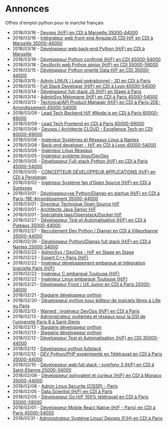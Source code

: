 # Annonces

Offres d'emploi python pour le marché français

* 2018/03/16 - [Devops (H/F) en CDI à Marseille 35000-44000](http://www.pyjobs.fr/jobs/details/6098/devops-h-f-en-cdi-a-marseille-35000-44000 "Devops (H/F) en CDI à Marseille 35000-44000")
* 2018/03/16 - [Intégrateur web front-end AngularJS CDI H/F en CDI à Marseille 35000-44000](http://www.pyjobs.fr/jobs/details/6097/integrateur-web-front-end-angularjs-cdi-h-f-en-cdi-a-marseille-35000-44000 "Intégrateur web front-end AngularJS CDI H/F en CDI à Marseille 35000-44000")
* 2018/03/16 - [Développeur web back-end Python (H/F) en CDI à Marseille](http://www.pyjobs.fr/jobs/details/6096/developpeur-web-back-end-python-h-f-en-cdi-a-marseille "Développeur web back-end Python (H/F) en CDI à Marseille")
* 2018/03/18 - [Développeur Python confirmé (H/F) en CDI 45000-54000](http://www.pyjobs.fr/jobs/details/6100/developpeur-python-confirme-h-f-en-cdi-45000-54000 "Développeur Python confirmé (H/F) en CDI 45000-54000")
* 2018/03/18 - [Dev/Archi web Python sénior (H/F) en CDI 55000-59000](http://www.pyjobs.fr/jobs/details/6101/dev-archi-web-python-senior-h-f-en-cdi-55000-59000 "Dev/Archi web Python sénior (H/F) en CDI 55000-59000")
* 2018/03/15 - [Développeur Python orienté Data H/F en CDI 35000-44000](http://www.pyjobs.fr/jobs/details/6093/developpeur-python-oriente-data-h-f-en-cdi-35000-44000 "Développeur Python orienté Data H/F en CDI 35000-44000")
* 2018/03/15 - [Admin LINUX / Lead opérationnel - 3D en CDI à Paris](http://www.pyjobs.fr/jobs/details/6094/admin-linux-lead-operationnel-3d-en-cdi-a-paris "Admin LINUX / Lead opérationnel - 3D en CDI à Paris")
* 2018/03/15 - [Full Stack Developer (H/F) en CDI à Lyon 45000-54000](http://www.pyjobs.fr/jobs/details/6092/full-stack-developer-h-f-en-cdi-a-lyon-45000-54000 "Full Stack Developer (H/F) en CDI à Lyon 45000-54000")
* 2018/03/14 - [Développeur full-stack JS (H/F) en Stage à Paris](http://www.pyjobs.fr/jobs/details/6091/developpeur-full-stack-js-h-f-en-stage-a-paris "Développeur full-stack JS (H/F) en Stage à Paris")
* 2018/03/14 - [AdminSys Mélomane (H/F) en CDI à Paris 45000-54000](http://www.pyjobs.fr/jobs/details/6090/adminsys-melomane-h-f-en-cdi-a-paris-45000-54000 "AdminSys Mélomane (H/F) en CDI à Paris 45000-54000")
* 2018/03/13 - [Technical/API Product Manager (H/F) en CDI à Paris-20E-Arrondissement 45000-54000](http://www.pyjobs.fr/jobs/details/6089/technical-api-product-manager-h-f-en-cdi-a-paris-20e-arrondissement-45000-54000 "Technical/API Product Manager (H/F) en CDI à Paris-20E-Arrondissement 45000-54000")
* 2018/03/09 - [Lead Tech Backend H/F #Node.js en CDI à Paris 60000-69000](http://www.pyjobs.fr/jobs/details/6088/lead-tech-backend-h-f-node-js-en-cdi-a-paris-60000-69000 "Lead Tech Backend H/F #Node.js en CDI à Paris 60000-69000")
* 2018/03/09 - [Lead Tech Frontend en CDI à Paris 60000-69000](http://www.pyjobs.fr/jobs/details/6087/lead-tech-frontend-en-cdi-a-paris-60000-69000 "Lead Tech Frontend en CDI à Paris 60000-69000")
* 2018/03/08 - [Devops / Architecte CLOUD - Excellence Tech en CDI 60000-69000](http://www.pyjobs.fr/jobs/details/6086/devops-architecte-cloud-excellence-tech-en-cdi-60000-69000 "Devops / Architecte CLOUD - Excellence Tech en CDI 60000-69000")
* 2018/03/08 - [Ingénieur Systèmes et Réseaux Linux à Nantes](http://www.pyjobs.fr/jobs/details/6085/ingenieur-systemes-et-reseaux-linux-a-nantes "Ingénieur Systèmes et Réseaux Linux à Nantes")
* 2018/03/08 - [Back-end developer - H/F en CDI à Lyon 45000-54000](http://www.pyjobs.fr/jobs/details/6084/back-end-developer-h-f-en-cdi-a-lyon-45000-54000 "Back-end developer - H/F en CDI à Lyon 45000-54000")
* 2018/03/06 - [Ingénieur Linux Réseaux](http://www.pyjobs.fr/jobs/details/6083/ingenieur-linux-reseaux "Ingénieur Linux Réseaux")
* 2018/03/05 - [Ingénieur système linux/DevOps](http://www.pyjobs.fr/jobs/details/6082/ingenieur-systeme-linux-devops "Ingénieur système linux/DevOps")
* 2018/03/05 - [Développeur Full-stack Python (H/F) en CDI à Paris 45000-54000](http://www.pyjobs.fr/jobs/details/6080/developpeur-full-stack-python-h-f-en-cdi-a-paris-45000-54000 "Développeur Full-stack Python (H/F) en CDI à Paris 45000-54000")
* 2018/03/05 - [CONCEPTEUR DÉVELOPPEUR APPLICATIONS (H/F) en CDI à Perpignan](http://www.pyjobs.fr/jobs/details/6081/concepteur-developpeur-applications-h-f-en-cdi-a-perpignan "CONCEPTEUR DÉVELOPPEUR APPLICATIONS (H/F) en CDI à Perpignan")
* 2018/03/02 - [Ingénieur Système fan d’Open Source (H/F) en CDI à Suresnes](http://www.pyjobs.fr/jobs/details/6079/ingenieur-systeme-fan-dopen-source-h-f-en-cdi-a-suresnes "Ingénieur Système fan d’Open Source (H/F) en CDI à Suresnes")
* 2018/03/01 - [Développeur•se Python/Django en startup (H/F) en CDI à Paris-19E-Arrondissement 35000-44000](http://www.pyjobs.fr/jobs/details/6078/developpeur-se-python-django-en-startup-h-f-en-cdi-a-paris-19e-arrondissement-35000-44000 "Développeur•se Python/Django en startup (H/F) en CDI à Paris-19E-Arrondissement 35000-44000")
* 2018/03/01 - [Directeur Technique Open Source H/F](http://www.pyjobs.fr/jobs/details/6077/directeur-technique-open-source-h-f "Directeur Technique Open Source H/F")
* 2018/03/01 - [Architecte Java Senior H/F](http://www.pyjobs.fr/jobs/details/6076/architecte-java-senior-h-f "Architecte Java Senior H/F")
* 2018/03/01 - [Spécialiste Iaas/Openstack/Docker H/F](http://www.pyjobs.fr/jobs/details/6075/specialiste-iaas-openstack-docker-h-f "Spécialiste Iaas/Openstack/Docker H/F")
* 2018/02/27 - [Développeur Test et Automatisation (H/F) en CDI à Puteaux 35000-44000](http://www.pyjobs.fr/jobs/details/6073/developpeur-test-et-automatisation-h-f-en-cdi-a-puteaux-35000-44000 "Développeur Test et Automatisation (H/F) en CDI à Puteaux 35000-44000")
* 2018/02/27 - [Recrutement Dev Python / Django en CDI à Villeurbanne 35000-44000](http://www.pyjobs.fr/jobs/details/6074/recrutement-dev-python-django-en-cdi-a-villeurbanne-35000-44000 "Recrutement Dev Python / Django en CDI à Villeurbanne 35000-44000")
* 2018/02/26 - [Développeur Python/Django full stack (H/F) en CDI à Nantes 25000-34000](http://www.pyjobs.fr/jobs/details/6072/developpeur-python-django-full-stack-h-f-en-cdi-a-nantes-25000-34000 "Développeur Python/Django full stack (H/F) en CDI à Nantes 25000-34000")
* 2018/02/22 - [AdminSys / DevOps - H/F en Stage en Stage](http://www.pyjobs.fr/jobs/details/6071/adminsys-devops-h-f-en-stage-en-stage "AdminSys / DevOps - H/F en Stage en Stage")
* 2018/02/22 - [Expert C++ Paris (H/F)](http://www.pyjobs.fr/jobs/details/6068/expert-c-paris-h-f "Expert C++ Paris (H/F)")
* 2018/02/22 - [Ingénieur développement embarqué et intégration logicielle Paris (H/F)](http://www.pyjobs.fr/jobs/details/6069/ingenieur-developpement-embarque-et-integration-logicielle-paris-h-f "Ingénieur développement embarqué et intégration logicielle Paris (H/F)")
* 2018/02/22 - [Ingénieur C embarqué Toulouse (H/F)](http://www.pyjobs.fr/jobs/details/6070/ingenieur-c-embarque-toulouse-h-f "Ingénieur C embarqué Toulouse (H/F)")
* 2018/02/22 - [Ingénieur Linux embarqué Toulouse (H/F)](http://www.pyjobs.fr/jobs/details/6067/ingenieur-linux-embarque-toulouse-h-f "Ingénieur Linux embarqué Toulouse (H/F)")
* 2018/02/21 - [Développeur Front / UX Junior en CDI à Paris 25000-34000](http://www.pyjobs.fr/jobs/details/6066/developpeur-front-ux-junior-en-cdi-a-paris-25000-34000 "Développeur Front / UX Junior en CDI à Paris 25000-34000")
* 2018/02/21 - [Stagiaire développeur python](http://www.pyjobs.fr/jobs/details/6065/stagiaire-developpeur-python "Stagiaire développeur python")
* 2018/02/20 - [Développeur python pour éditeur de logiciels libres à Lille ou Paris](http://www.pyjobs.fr/jobs/details/6064/developpeur-python-pour-editeur-de-logiciels-libres-a-lille-ou-paris "Développeur python pour éditeur de logiciels libres à Lille ou Paris")
* 2018/02/13 - [Wanted : ingénieur DevOps (H/F) en CDI à Paris](http://www.pyjobs.fr/jobs/details/6063/wanted-ingenieur-devops-h-f-en-cdi-a-paris "Wanted : ingénieur DevOps (H/F) en CDI à Paris")
* 2018/02/13 - [Administrateur systèmes et réseaux pour la DSI de l'université Paris 8 à Saint-Denis](http://www.pyjobs.fr/jobs/details/6062/administrateur-systemes-et-reseaux-pour-la-dsi-de-luniversite-paris-8-a-saint-denis "Administrateur systèmes et réseaux pour la DSI de l'université Paris 8 à Saint-Denis")
* 2018/02/13 - [Stagiaire développeur python](http://www.pyjobs.fr/jobs/details/6061/stagiaire-developpeur-python "Stagiaire développeur python")
* 2018/02/13 - [Stagiaire développeur python](http://www.pyjobs.fr/jobs/details/6060/stagiaire-developpeur-python "Stagiaire développeur python")
* 2018/02/12 - [Développeur Test et Automatisation (H/F) en CDI 35000-44000](http://www.pyjobs.fr/jobs/details/6059/developpeur-test-et-automatisation-h-f-en-cdi-35000-44000 "Développeur Test et Automatisation (H/F) en CDI 35000-44000")
* 2018/02/12 - [Développeur python fullstack](http://www.pyjobs.fr/jobs/details/6058/developpeur-python-fullstack "Développeur python fullstack")
* 2018/02/12 - [DEV Python/PHP expérimenté en Télétravail en CDI à Paris 35000-44000](http://www.pyjobs.fr/jobs/details/6057/dev-python-php-experimente-en-teletravail-en-cdi-a-paris-35000-44000 "DEV Python/PHP expérimenté en Télétravail en CDI à Paris 35000-44000")
* 2018/02/10 - [Développeur web full stack - symfony 3 (H/F) en CDI à Saint-Étienne 25000-34000](http://www.pyjobs.fr/jobs/details/6056/developpeur-web-full-stack-symfony-3-h-f-en-cdi-a-saint-etienne-25000-34000 "Développeur web full stack - symfony 3 (H/F) en CDI à Saint-Étienne 25000-34000")
* 2018/02/09 - [Développeur polyvalent et curieux (H/F) en CDI à Monaco 35000-44000](http://www.pyjobs.fr/jobs/details/6055/developpeur-polyvalent-et-curieux-h-f-en-cdi-a-monaco-35000-44000 "Développeur polyvalent et curieux (H/F) en CDI à Monaco 35000-44000")
* 2018/02/08 - [Admin Linux Securite (CISSP) - Paris](http://www.pyjobs.fr/jobs/details/6054/admin-linux-securite-cissp-paris "Admin Linux Securite (CISSP) - Paris")
* 2018/02/05 - [Data Scientist (H/F) en CDI à Paris](http://www.pyjobs.fr/jobs/details/6053/data-scientist-h-f-en-cdi-a-paris "Data Scientist (H/F) en CDI à Paris")
* 2018/02/05 - [Développeur Go H/F 100% télétravail en CDI à Paris 55000-59000](http://www.pyjobs.fr/jobs/details/6052/developpeur-go-h-f-100-teletravail-en-cdi-a-paris-55000-59000 "Développeur Go H/F 100% télétravail en CDI à Paris 55000-59000")
* 2018/02/01 - [Développeur Mobile React Native (H/F - Paris) en CDI à Paris 45000-54000](http://www.pyjobs.fr/jobs/details/6051/developpeur-mobile-react-native-h-f-paris-en-cdi-a-paris-45000-54000 "Développeur Mobile React Native (H/F - Paris) en CDI à Paris 45000-54000")
* 2018/01/31 - [Administrateur Système Linux/ Devops (F/H) en CDI à Paris](http://www.pyjobs.fr/jobs/details/6050/administrateur-systeme-linux-devops-f-h-en-cdi-a-paris "Administrateur Système Linux/ Devops (F/H) en CDI à Paris")

